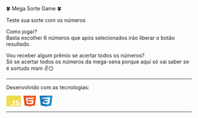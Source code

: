 🍀 Mega Sorte Game 🍀

Teste sua sorte com os números

Como jogar? <br>
Basta escolher 6 números que após selecionados irão liberar o botão resultado.

Vou receber algum prêmio se acertar todos os números?<br>
Só se acertar todos os números da mega-sena porque aqui só vai saber se é sortudo msm ✌😏


<hr>

 Desenvolvido com as tecnologias:

  <img align="center" alt="Pamela-Js" height="30" width="40" src="https://raw.githubusercontent.com/devicons/devicon/master/icons/javascript/javascript-plain.svg"> <img align="center" alt="Pamela-HTML" height="30" width="40" src="https://raw.githubusercontent.com/devicons/devicon/master/icons/html5/html5-original.svg"> <img align="center" alt="Pamela-CSS" height="30" width="40" src="https://raw.githubusercontent.com/devicons/devicon/master/icons/css3/css3-original.svg">
  
  <hr>
